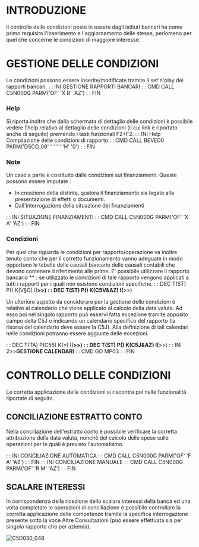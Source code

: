 # INTRODUZIONE
Il controllo delle condizioni poste in essere dagli istituti bancari ha come primo requisito l'inserimento e l'aggiornamento delle stesse, perlomeno per quel che concerne le condizioni di maggiore interesse.

# GESTIONE DELLE CONDIZIONI
Le condizioni possono essere inserite/modificate tramite il set'n'play dei rapporti bancari.
 :  : INI GESTIONE RAPPORTI BANCARI
 :  : CMD CALL C5N000G PARM('OF' 'X R' 'AZ')
 :  : FIN

### Help
Si riporta inoltre che dalla schermata di dettaglio delle condizioni è possibile vedere l'help relativo al dettaglio delle condizioni (il cui link è riportato anche di seguito)  premendo i tasti funzionali F2+F2.
 :  : INI Help Compilazione delle condizioni di rapporto
 :  : CMD CALL B£VED0 PARM('D5CO_06' ' ' ' ' 'H' '0')
 :  : FIN

### Note
Un caso a parte è costituito dalle condizioni sui finanziamenti. Queste possono essere imputate : 

- In creazione della distinta, qualora il finanziamento sia legato alla presentazione di effetti o documenti.
- Dall'interrogazione della situazione dei finanziamenti


 :  : INI SITUAZIONE FINANZIAMENTI
 :  : CMD CALL C5N000G PARM('OF' 'X A' 'AZ')
 :  : FIN

### Condizioni
Per quel che riguarda le condizioni per rapporto/operazione va inoltre tenuto conto che per il corretto funzionamento vanno adeguate in modo opportuno le tabelle delle causali bancarie delle causali contabili che devono contenere il riferimento alle prime.
E' possibile utilizzare il rapporto bancario \*\*  :  se utilizzato le condizioni di tale rapporto vengono applicati a tutti i rapporti per i quali non esistono condizioni specifiche.
 :  : DEC T(ST) P() K(V§O) I(**>>)
 :  : DEC T(ST) P() K(C5V&AZ) I(**>>)

Un ulteriore aspetto da considerare per la gestione delle condizioni è relativo al calendario che viene applicato al calcolo della data valuta. Ad esso poi nel singolo rapporto può esservi fatta eccezione tramite apposito campo della C5J o indicando un calendario specifico del rapporto (la risorsa del calendario deve essere la C5J). Alla definizione di tali calendari nelle condizioni potranno essere aggiunte delle eccezioni.

 :  : DEC T(TA) P(C55) K(\*) I(**>>)
 :  : DEC T(ST) P() K(C5J&AZ) I(**>>)
 :  : INI _2_>>**GESTIONE CALENDARI**
 :  : CMD GO MP03
 :  : FIN

# CONTROLLO DELLE CONDIZIONI
Le corretta applicazione delle condizioni si riscontra poi nelle funzionalità riportate di seguito.

## CONCILIAZIONE ESTRATTO CONTO
Nella conciliazione dell'estratto conto è possibile verificare la corretta attribuzione della data valuta, nonchè del calcolo delle spese sulle operazioni per le quali è previsto l'automatismo.

 :  : INI CONCILIAZIONE AUTOMATICA
 :  : CMD CALL C5N000G PARM('OF' 'F A' 'AZ')
 :  : FIN
 :  : INI CONCILIAZIONE MANUALE
 :  : CMD CALL C5N000G PARM('OF' 'R M' 'AZ')
 :  : FIN

## SCALARE INTERESSI
In corrispondenza della ricezione dello scalare interessi della banca ed una volta completate le operazioni di conciliazione è possibile controllare la corretta applicazione delle competenze tramite la specifica interrogazione presente sotto la voce Altre Consultazioni (può essere effettuata sia per singolo rapporto che per azienda).

![C5D030_046](http://doc.smeup.com/immagini/C5D030_E/C5D030_046.png)